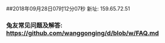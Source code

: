 ##2018年09月28日07时12分07秒 新址: 159.65.72.51
### 兔友常见问题及解答: https://github.com/wanggonging/d/blob/w/FAQ.md
